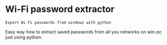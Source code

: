 # Wi-Fi password extractor
    Export Wi Fi passwords from windows with python

Easy way how to extract saved passwords from all you networks on win-pc just using python.
